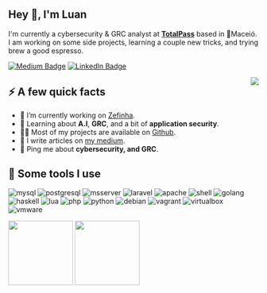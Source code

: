 <h2>Hey 👋, I'm Luan</h2>
<p>I'm currently a cybersecurity & GRC analyst at <strong><a href="https://www.totalpass.com/">TotalPass</a></strong> based in 🌴Maceió. I am working on some side projects, learning a couple new tricks, and trying brew a good espresso.</p>
<p><a href="https://luanluz.medium.com"><img src="https://img.shields.io/badge/Medium-12100E?style=for-the-badge&logo=medium&logoColor=white;link=[[https://luanluz.medium.com](https://luanluz.medium.com)](https://luanluz.medium.com)" alt="Medium Badge"></a> <a href="https://www.linkedin.com/in/luanluz/"><img src="https://img.shields.io/badge/LinkedIn-0077B5?style=for-the-badge&logo=linkedin&logoColor=white;link=https://www.linkedin.com/in/luanluz/" alt="LinkedIn Badge"></a></p>
<img align="right" src="https://media0.giphy.com/media/v1.Y2lkPTc5MGI3NjExYXI3Y3M5bXY3enp3dnhkZWN2ZWd3anVlcTh3dDNkOW9ncWhyd2txZyZlcD12MV9pbnRlcm5hbF9naWZfYnlfaWQmY3Q9Zw/13zr9fceQqQnrq/giphy.gif" />
<h2>⚡️ A few quick facts</h2>
<ul>
<li>🔭 I’m currently working on <a href="https://github.com/lhuanluz/zefinha">Zefinha</a>.</li>
<li>🧐 Learning about <strong>A.I</strong>, <strong>GRC</strong>, and a bit of <strong>application security</strong>.</li>
<li>👨‍💻 Most of my projects are available on <a href="https://github.com/lhuanluz">Github</a>.</li>
<li>📝 I write articles on <a href="https://luanluz.medium.com">my medium</a>.</li>
<li>💬 Ping me about <strong>cybersecurity, and GRC</strong>.</li>
</ul>
<h2>🚀 Some tools I use</h2>
<p align="left">
<img src="https://img.shields.io/badge/MySQL-005C84?style=for-the-badge&logo=mysql&logoColor=white" alt="mysql" />
<img src="https://img.shields.io/badge/PostgreSQL-316192?style=for-the-badge&logo=postgresql&logoColor=white" alt="postgresql" />
<img src="https://img.shields.io/badge/Microsoft%20SQL%20Server-CC2927?style=for-the-badge&logo=microsoft%20sql%20server&logoColor=white" alt="msserver" />
<img src="https://img.shields.io/badge/Laravel-FF2D20?style=for-the-badge&logo=laravel&logoColor=white" alt="laravel" />
<img src="https://img.shields.io/badge/Apache-D22128?style=for-the-badge&logo=Apache&logoColor=white" alt="apache" />
<img src="https://img.shields.io/badge/Shell_Script-121011?style=for-the-badge&logo=gnu-bash&logoColor=white" alt="shell" />
<img src="https://img.shields.io/badge/Go-00ADD8?style=for-the-badge&logo=go&logoColor=white" alt="golang" />
<img src="https://img.shields.io/badge/Haskell-5D4F85?style=for-the-badge&logo=haskell&logoColor=white" alt="haskell" />
<img src="https://img.shields.io/badge/Lua-2C2D72?style=for-the-badge&logo=lua&logoColor=white" alt="lua" />
<img src="https://img.shields.io/badge/PHP-777BB4?style=for-the-badge&logo=php&logoColor=white" alt="php" />
<img src="https://img.shields.io/badge/Python-FFD43B?style=for-the-badge&logo=python&logoColor=blue" alt="python" />
<img src="https://img.shields.io/badge/Debian-A81D33?style=for-the-badge&logo=debian&logoColor=white" alt="debian" />
<img src="https://img.shields.io/badge/Vagrant-1868F2?style=for-the-badge&logo=Vagrant&logoColor=white" alt="vagrant" />
<img src="https://img.shields.io/badge/VirtualBox-21416b?style=for-the-badge&logo=VirtualBox&logoColor=white" alt="virtualbox" />
<img src="https://img.shields.io/badge/VMware-231f20?style=for-the-badge&logo=VMware&logoColor=white" alt="vmware" />


</p>
<img height="130em" src="https://github-readme-stats.vercel.app/api?username=lhuanluz&theme=vue-dark&show_icons=true"  />
<img height="130em" src="https://github-readme-stats.vercel.app/api/top-langs/?username=lhuanluz&theme=vue-dark&layout=compact" />

